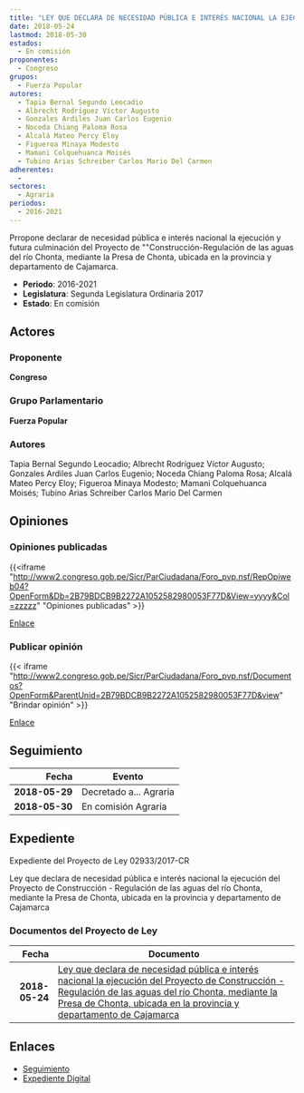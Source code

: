 ```yaml
---
title: "LEY QUE DECLARA DE NECESIDAD PÚBLICA E INTERÉS NACIONAL LA EJECUCIÓN DEL PROYECTO DE 'CONSTRUCCIÓN-REGULACIÓN DE LAS AGUAS DEL RÍO CHONTA, MEDIANTE LA PRESA DE CHONTA', UBICADA EN LA PROVINCIA Y DEPARTAMENTO DE CAJAMARCA"
date: 2018-05-24
lastmod: 2018-05-30
estados: 
  - En comisión
proponentes: 
  - Congreso
grupos: 
  - Fuerza Popular
autores: 
  - Tapia Bernal Segundo Leocadio
  - Albrecht Rodríguez Víctor Augusto
  - Gonzales Ardiles Juan Carlos Eugenio
  - Noceda Chiang Paloma Rosa
  - Alcalá Mateo Percy Eloy
  - Figueroa Minaya Modesto
  - Mamani Colquehuanca Moisés
  - Tubino Arias Schreiber Carlos Mario Del Carmen
adherentes: 
  - 
sectores: 
  - Agraria
periodos: 
  - 2016-2021
---
```


Prropone declarar de necesidad pública e interés nacional la ejecución y futura culminación del Proyecto de ""Construcción-Regulación de las aguas del río Chonta, mediante la Presa de Chonta, ubicada en la provincia y departamento de Cajamarca.

- **Periodo**: 2016-2021
- **Legislatura**: Segunda Legislatura Ordinaria 2017
- **Estado**: En comisión

## Actores

### Proponente

**Congreso**

### Grupo Parlamentario

**Fuerza Popular**

### Autores

Tapia Bernal Segundo Leocadio; Albrecht Rodríguez Víctor Augusto; Gonzales Ardiles Juan Carlos Eugenio; Noceda Chiang Paloma Rosa; Alcalá Mateo Percy Eloy; Figueroa Minaya Modesto; Mamani Colquehuanca Moisés; Tubino Arias Schreiber Carlos Mario Del Carmen


## Opiniones

### Opiniones publicadas

{{<iframe "http://www2.congreso.gob.pe/Sicr/ParCiudadana/Foro_pvp.nsf/RepOpiweb04?OpenForm&Db=2B79BDCB9B2272A1052582980053F77D&View=yyyy&Col=zzzzz" "Opiniones publicadas" >}}

[Enlace](http://www2.congreso.gob.pe/Sicr/ParCiudadana/Foro_pvp.nsf/RepOpiweb04?OpenForm&Db=2B79BDCB9B2272A1052582980053F77D&View=yyyy&Col=zzzzz)
### Publicar opinión

{{< iframe "http://www2.congreso.gob.pe/Sicr/ParCiudadana/Foro_pvp.nsf/Documentos?OpenForm&ParentUnid=2B79BDCB9B2272A1052582980053F77D&view" "Brindar opinión" >}}

[Enlace](http://www2.congreso.gob.pe/Sicr/ParCiudadana/Foro_pvp.nsf/Documentos?OpenForm&ParentUnid=2B79BDCB9B2272A1052582980053F77D&view)

## Seguimiento

| Fecha | Evento |
|------:|--------|
| **2018-05-29** | Decretado a... Agraria|
| **2018-05-30** | En comisión Agraria|


## Expediente

Expediente del Proyecto de Ley 02933/2017-CR

Ley que declara de necesidad pública e interés nacional la ejecución del Proyecto de Construcción - Regulación de las aguas del río Chonta, mediante la Presa de Chonta, ubicada en la provincia y departamento de Cajamarca


### Documentos del Proyecto de Ley

| Fecha | Documento |
|------:|--------|
| **2018-05-24** | [Ley que declara de necesidad pública e interés nacional la ejecución del Proyecto de Construcción - Regulación de las aguas del río Chonta, mediante la Presa de Chonta, ubicada en la provincia y departamento de Cajamarca](http://www.leyes.congreso.gob.pe/Documentos/2016_2021/Proyectos_de_Ley_y_de_Resoluciones_Legislativas/PL0293320180524..pdf) |

## Enlaces 

- [Seguimiento](http://www2.congreso.gob.pehttp://www2.congreso.gob.pe/Sicr/TraDocEstProc/CLProLey2016.nsf/f7fff46988ca05b1052578e100829cc7/e6145f9dc9dd0dae0525829800586bdc?OpenDocument)
- [Expediente Digital](http://www2.congreso.gob.pehttp://www2.congreso.gob.pe/Sicr/TraDocEstProc/CLProLey2016.nsf/f7fff46988ca05b1052578e100829cc7/e6145f9dc9dd0dae0525829800586bdc?OpenDocument&Click=05257FB7005EB655.eb71d0cf91d8294e05256cdf006b5706/$Body/0.1C6C)
